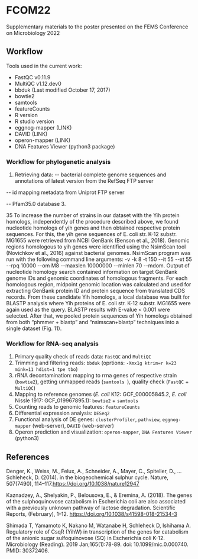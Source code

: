 # FCOM22

Supplementary materials to the poster presented on the FEMS Conference on Microbiology 2022




## Workflow  

Tools used in the current work:
* FastQC v0.11.9
* MultiQC v1.12.dev0
* bbduk (Last modified October 17, 2017)
* bowtie2
* samtools
* featureCounts
* R version
* R studio version
* eggnog-mapper (LINK)
* DAVID (LINK)
* operon-mapper (LINK)
* DNA Features Viewer (python3 package)



### Workflow for phylogenetic analysis 

1. Retrieving data: 
 -- bacterial complete genome sequences and annotations of latest version from the RefSeq FTP server
 
 -- id mapping metadata from Uniprot FTP server 
 
 -- Pfam35.0 database
3. 



35
To increase the number of strains in our dataset with the Yih protein homologs, independently of the procedure described above, we found nucleotide homologs of yih genes and then obtained respective protein sequences. For this, the yih gene sequences of E. coli str. K-12 substr. MG1655 were retrieved from NCBI GenBank (Benson et al., 2018). Genomic regions homologous to yih genes were identified using the NsimScan tool (Novichkov et al., 2016) against bacterial genomes. NsimScan program was run with the following command line arguments: -v -k 8 -t 150 --it 55 --xt 55 --rpq 10000 --om M8 --maxslen 10000000 --minlen 70 --mdom. Output of nucleotide homology search contained information on target GenBank genome IDs and genomic coordinates of homologous fragments. For each homologous region, midpoint genomic location was calculated and used for extracting GenBank protein ID and protein sequence from translated CDS records. From these candidate Yih homologs, a local database was built for BLASTP analysis where Yih proteins of E. coli str. K-12 substr. MG1655 were again used as the query. BLASTP results with E-value < 0.001 were selected.
After that, we pooled protein sequences of Yih homologs obtained from both “phmmer + blastp” and “nsimscan+blastp” techniques into a single dataset (Fig. 11).

### Workflow for RNA-seq analysis 

1. Primary quality check of reads data: `FastQC` and `MultiQC`
2. Trimming and filtering reads: `bbduk` (oprtions: `-Xmx1g ktrim=r k=23 mink=11 hdist=1 tpe tbo`)
3. rRNA decontamination: mapping to rrna genes of respective strain (`bowtie2`), getting unmapped reads (`samtools `), quality check  (`FastQC` + `MultiQC`)
4. Mapping to reference genomes (_E. coli_ K12: GCF_000005845.2, _E. coli_ Nissle 1917: GCF_019967895.1): `bowtie2` + `samtools`
5. Counting reads to genomic features: `featureCounts`
6. Differential expression analysis: `DESeq2`
7. Functional analysis of DE genes:  `clusterProfiler`, `pathview`, `eggnog-mapper` (web-server), `DAVID` (web-server)
8. Operon prediction and visualization: `operon-mapper`, `DNA Features Viewer` (python3)

## References

Denger, K., Weiss, M., Felux, A., Schneider, A., Mayer, C., Spiteller, D., … Schleheck, D. (2014). in the biogeochemical sulphur cycle. Nature, 507(7490), 114–117.https://doi.org/10.1038/nature12947

Kaznadzey, A., Shelyakin, P., Belousova, E., & Eremina, A. (2018). The genes of the sulphoquinovose catabolism in Escherichia coli are also associated with a previously unknown pathway of lactose degradation. Scientific Reports, (February), 1–12. https://doi.org/10.1038/s41598-018-21534-3

Shimada T, Yamamoto K, Nakano M, Watanabe H, Schleheck D, Ishihama A. Regulatory role of CsqR (YihW) in transcription of the genes for catabolism of the anionic sugar sulfoquinovose (SQ) in Escherichia coli K-12. Microbiology (Reading). 2019 Jan;165(1):78-89. doi: 10.1099/mic.0.000740. PMID: 30372406.
